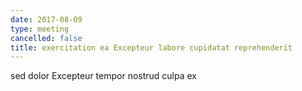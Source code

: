 ```yaml
---
date: 2017-08-09
type: meeting
cancelled: false
title: exercitation ea Excepteur labore cupidatat reprehenderit
---
```

sed dolor Excepteur tempor nostrud culpa ex